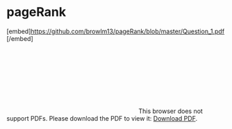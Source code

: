 # pageRank
[embed]https://github.com/browlm13/pageRank/blob/master/Question_1.pdf [/embed]

<object data="https://github.com/browlm13/pageRank/blob/master/Question_1.pdf" type="application/pdf" width="700px" height="700px">
    <embed src="https://github.com/browlm13/pageRank/blob/master/Question_1.pdf">
        This browser does not support PDFs. Please download the PDF to view it: <a href="http://yoursite.com/the.pdf">Download PDF</a>.</p>
    </embed>
</object>
